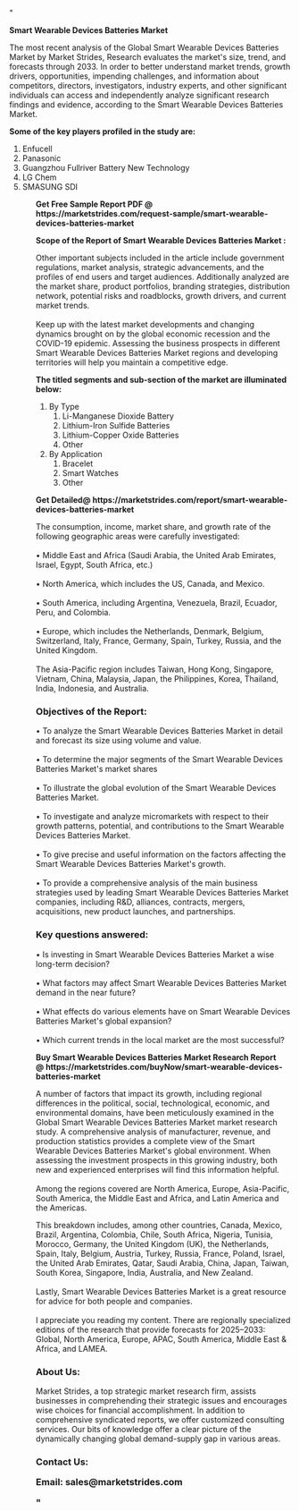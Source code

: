 "<p><strong>Smart Wearable Devices Batteries Market</strong></p>
<p>The most recent analysis of the Global Smart Wearable Devices Batteries Market by Market Strides, Research evaluates the market's size, trend, and forecasts through 2033. In order to better understand market trends, growth drivers, opportunities, impending challenges, and information about competitors, directors, investigators, industry experts, and other significant individuals can access and independently analyze significant research findings and evidence, according to the Smart Wearable Devices Batteries Market.</p>
<p><strong> Some of the key players profiled in the study are: </strong></p>
<p><ol><li>
Enfucell</li><li>Panasonic</li><li>Guangzhou Fullriver Battery New Technology</li><li>LG Chem</li><li>SMASUNG SDI


</li><ol></p>
<p><strong>Get Free Sample Report PDF @ <a>https://marketstrides.com/request-sample/smart-wearable-devices-batteries-market</a></strong></p>
<p><strong> Scope of the Report of Smart Wearable Devices Batteries Market : </strong></p>
<p>Other important subjects included in the article include government regulations, market analysis, strategic advancements, and the profiles of end users and target audiences. Additionally analyzed are the market share, product portfolios, branding strategies, distribution network, potential risks and roadblocks, growth drivers, and current market trends. <br /> <br />Keep up with the latest market developments and changing dynamics brought on by the global economic recession and the COVID-19 epidemic. Assessing the business prospects in different Smart Wearable Devices Batteries Market regions and developing territories will help you maintain a competitive edge.</p>
<p><strong> The titled segments and sub-section of the market are illuminated below: </strong></p>
<p><ol><li>By Type<ol><li>Li-Manganese Dioxide Battery</li><li>Lithium-Iron Sulfide Batteries</li><li>Lithium-Copper Oxide Batteries</li><li>Other</li></ol></li><li>By Application<ol><li>Bracelet</li><li>Smart Watches</li><li>Other</li></ol></li></ol></p>
<p><strong>Get Detailed@ <a>https://marketstrides.com/report/smart-wearable-devices-batteries-market</a></strong></p>
<p>The consumption, income, market share, and growth rate of the following geographic areas were carefully investigated: <br /> <br />• Middle East and Africa (Saudi Arabia, the United Arab Emirates, Israel, Egypt, South Africa, etc.) <br /> <br />• North America, which includes the US, Canada, and Mexico. <br /> <br />• South America, including Argentina, Venezuela, Brazil, Ecuador, Peru, and Colombia. <br /> <br />• Europe, which includes the Netherlands, Denmark, Belgium, Switzerland, Italy, France, Germany, Spain, Turkey, Russia, and the United Kingdom. <br /> <br />The Asia-Pacific region includes Taiwan, Hong Kong, Singapore, Vietnam, China, Malaysia, Japan, the Philippines, Korea, Thailand, India, Indonesia, and Australia.</p>
<h3><strong>Objectives of</strong> the<strong> Report: </strong></h3>
<p>• To analyze the Smart Wearable Devices Batteries Market in detail and forecast its size using volume and value. <br /> <br />• To determine the major segments of the Smart Wearable Devices Batteries Market's market shares <br /> <br />• To illustrate the global evolution of the Smart Wearable Devices Batteries Market. <br /> <br />• To investigate and analyze micromarkets with respect to their growth patterns, potential, and contributions to the Smart Wearable Devices Batteries Market. <br /> <br />• To give precise and useful information on the factors affecting the Smart Wearable Devices Batteries Market's growth. <br /> <br />• To provide a comprehensive analysis of the main business strategies used by leading Smart Wearable Devices Batteries Market companies, including R&amp;D, alliances, contracts, mergers, acquisitions, new product launches, and partnerships.</p>
<h3>Key questions answered:</h3>
<p>• Is investing in Smart Wearable Devices Batteries Market a wise long-term decision? <br /> <br />• What factors may affect Smart Wearable Devices Batteries Market demand in the near future? <br /> <br />• What effects do various elements have on Smart Wearable Devices Batteries Market's global expansion? <br /> <br />• Which current trends in the local market are the most successful?</p>
<p><strong>Buy Smart Wearable Devices Batteries Market Research Report @ <a>https://marketstrides.com/buyNow/smart-wearable-devices-batteries-market</a></strong></p>
<p>A number of factors that impact its growth, including regional differences in the political, social, technological, economic, and environmental domains, have been meticulously examined in the Global Smart Wearable Devices Batteries Market market research study. A comprehensive analysis of manufacturer, revenue, and production statistics provides a complete view of the Smart Wearable Devices Batteries Market's global environment. When assessing the investment prospects in this growing industry, both new and experienced enterprises will find this information helpful. <br /> <br />Among the regions covered are North America, Europe, Asia-Pacific, South America, the Middle East and Africa, and Latin America and the Americas.</p>
<p>This breakdown includes, among other countries, Canada, Mexico, Brazil, Argentina, Colombia, Chile, South Africa, Nigeria, Tunisia, Morocco, Germany, the United Kingdom (UK), the Netherlands, Spain, Italy, Belgium, Austria, Turkey, Russia, France, Poland, Israel, the United Arab Emirates, Qatar, Saudi Arabia, China, Japan, Taiwan, South Korea, Singapore, India, Australia, and New Zealand. <br /> <br />Lastly, Smart Wearable Devices Batteries Market is a great resource for advice for both people and companies. <br /> <br />I appreciate you reading my content. There are regionally specialized editions of the research that provide forecasts for 2025–2033: Global, North America, Europe, APAC, South America, Middle East &amp; Africa, and LAMEA.</p>
<h3><strong>About Us: </strong></h3>
<p>Market Strides, a top strategic market research firm, assists businesses in comprehending their strategic issues and encourages wise choices for financial accomplishment. In addition to comprehensive syndicated reports, we offer customized consulting services. Our bits of knowledge offer a clear picture of the dynamically changing global demand-supply gap in various areas.</p>
<h3>Contact Us:</h23>
<p>Email: <a>sales@marketstrides.com</a></p>"
